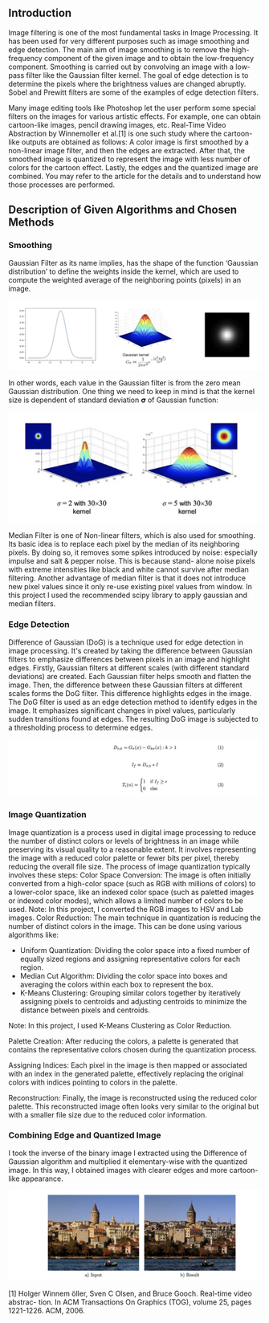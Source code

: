 ## Introduction

Image filtering is one of the most fundamental tasks in Image Processing. It has been used for very different purposes such as image smoothing and edge detection. The main aim of image smoothing is to remove the high-frequency component of the given image and to obtain the low-frequency component. Smoothing is carried out by convolving an image with a low-pass filter like the Gaussian filter kernel. The goal of edge detection is to determine the pixels where the brightness values are changed abruptly. Sobel and Prewitt filters are some of the examples of edge detection filters.

Many image editing tools like Photoshop let the user perform some special filters on the images for various artistic effects. For example, one can obtain cartoon-like images, pencil drawing images, etc. Real-Time Video Abstraction by Winnemoller et al.[1] is one such study where the cartoon-like outputs are obtained as follows: A color image is first smoothed by a non-linear image filter, and then the edges are extracted. After that, the smoothed image is quantized to represent the image with less number of colors for the cartoon effect. Lastly, the edges and the quantized image are combined. You may refer to the article for the details and to understand how those processes are performed.

## Description of Given Algorithms and Chosen Methods

### Smoothing
Gaussian Filter as its name implies, has the shape of the function ‘Gaussian distribution’ to define the weights inside the kernel, which are used to compute the weighted average of the neighboring points (pixels) in an image.
<p align="center"> 
<img src=https://github.com/akifozgur/cartoon-effect-to-colorful-images/blob/main/img/gaussian.png>
</p>
In other words, each value in the Gaussian filter is from the zero mean Gaussian distribution. One thing we need to keep in mind is that the kernel size is dependent of standard deviation 𝛔 of Gaussian function:
<p align="center"> 
<img src=https://github.com/akifozgur/cartoon-effect-to-colorful-images/blob/main/img/sigma.png>
</p>
Median Filter is one of Non-linear filters, which is also used for smoothing. Its basic idea is to replace each pixel by the median of its neighboring pixels.
By doing so, it removes some spikes introduced by noise: especially impulse and salt & pepper noise. This is because stand- alone noise pixels with extreme intensities like black and white cannot survive after median filtering. Another advantage of median filter is that it does not introduce new pixel values since it only re-use existing pixel values from window.
In this project I used the recommended scipy library to apply gaussian and median filters.

### Edge Detection
  Difference of Gaussian (DoG) is a technique used for edge
detection in image processing. It's created by taking the difference
between Gaussian filters to emphasize differences between pixels in
an image and highlight edges.
  Firstly, Gaussian filters at different scales (with different standard
deviations) are created. Each Gaussian filter helps smooth and flatten
the image. Then, the difference between these Gaussian filters at
different scales forms the DoG filter. This difference highlights edges in
the image. The DoG filter is used as an edge detection method to
identify edges in the image. It emphasizes significant changes in pixel
values, particularly sudden transitions found at edges. The resulting
DoG image is subjected to a thresholding process to determine edges.
<p align="center"> 
<img src=https://github.com/akifozgur/cartoon-effect-to-colorful-images/blob/main/img/edge.png>
</p>

### Image Quantization
Image quantization is a process used in digital image processing
to reduce the number of distinct colors or levels of brightness in an
image while preserving its visual quality to a reasonable extent. It
involves representing the image with a reduced color palette or fewer
bits per pixel, thereby reducing the overall file size.
The process of image quantization typically involves these steps:
Color Space Conversion: The image is often initially converted
from a high-color space (such as RGB with millions of colors) to a
lower-color space, like an indexed color space (such as paletted
images or indexed color modes), which allows a limited number of
colors to be used.
Note: In this project, I converted the RGB images to HSV and Lab
images.
Color Reduction: The main technique in quantization is reducing
the number of distinct colors in the image. This can be done using
various algorithms like:

- Uniform Quantization: Dividing the color space into a fixed
number of equally sized regions and assigning representative
colors for each region.
- Median Cut Algorithm: Dividing the color space into boxes
and averaging the colors within each box to represent the box.
- K-Means Clustering: Grouping similar colors together by
iteratively assigning pixels to centroids and adjusting centroids to
minimize the distance between pixels and centroids.

Note: In this project, I used K-Means Clustering as Color Reduction.

Palette Creation: After reducing the colors, a palette is generated
that contains the representative colors chosen during the quantization
process.

Assigning Indices: Each pixel in the image is then mapped or
associated with an index in the generated palette, effectively replacing
the original colors with indices pointing to colors in the palette.

Reconstruction: Finally, the image is reconstructed using the
reduced color palette. This reconstructed image often looks very
similar to the original but with a smaller file size due to the reduced
color information.

### Combining Edge and Quantized Image

I took the inverse of the binary image I extracted using the
Difference of Gaussian algorithm and multiplied it elementary-wise
with the quantized image. In this way, I obtained images with clearer
edges and more cartoon-like appearance.

<p align="center"> 
<img src=https://github.com/akifozgur/cartoon-effect-to-colorful-images/blob/main/img/result.png>
</p>



[1] Holger Winnem ̈oller, Sven C Olsen, and Bruce Gooch. Real-time video abstrac- tion. In ACM Transactions On Graphics (TOG), volume 25, pages 1221-1226. ACM, 2006.
